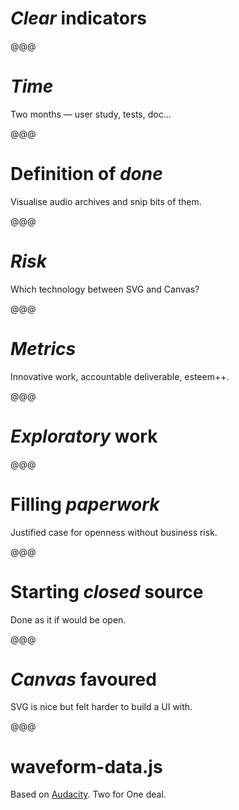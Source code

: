 <!-- .slide: data-state="contrasted" -->

# *Clear* indicators

@@@

# *Time*

Two months — user study, tests, doc…

@@@

# Definition of *done*

Visualise audio archives and snip bits of them.

@@@

# *Risk*

Which technology between SVG and Canvas?

@@@

# *Metrics*

Innovative work, accountable deliverable, esteem++.

@@@

<!-- .slide: data-state="contrasted" -->

# *Exploratory* work

@@@

# Filling *paperwork*

Justified case for openness without business risk.

@@@

# Starting *closed* source

Done as it if would be open.

@@@

# *Canvas* favoured

SVG is nice but felt harder to build a UI with.

@@@

<!-- .slide: data-background="images/peaks-svg.png" -->

# waveform-data.js

Based on [Audacity](http://audacity.sourceforge.net/). Two for One deal.

